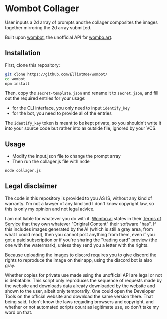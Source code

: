 # Wombot Collager

User inputs a 2d array of prompts and the collager composites the images together mirroring the 2d array submitted.

Built upon [wombot](https://github.com/adri326/wombot), the unofficial API for [wombo.art](https://app.wombo.art/).

## Installation

First, clone this repository:

```sh
git clone https://github.com/ElliotRoe/wombot/
cd wombot
npm install
```

Then, copy the `secret-template.json` and rename it to `secret.json`, and fill out the required entries for your usage:

- for the CLI interface, you only need to input `identify_key`
- for the bot, you need to provide all of the entries

The `identify_key` token is meant to be kept private, so you shouldn't write it into your source code but rather into an outside file, ignored by your VCS.

## Usage

- Modify the input.json file to change the prompt array
- Then run the collager.js file with node

```sh
node collager.js
```

## Legal disclaimer

The code in this repository is provided to you AS IS, without any kind of warranty.
I'm not a lawyer of any kind and I don't know copyright law, so this is only my opinion and not legal advice.

I am not liable for whatever you do with it.
[Wombo.ai](https://wombo.ai/) states in their [Terms of Service](https://wombo.ai/terms/) that they own whatever "Original Content" their software "has".
If this includes images generated by the AI (which is still a gray area, from what I could read), then you cannot post anything from them, even if you got a paid subscription or if you're sharing the "trading card" preview (the one with the watermark), unless they send you a letter with the rights.

Because uploading the images to discord requires you to give discord the rights to reproduce the image on their app, using the discord bot is also gray.

Whether copies for private use made using the unofficial API are legal or not is debatable.
This script only reproduces the sequence of requests made by the website and downloads data already downloaded by the website and shown to the user, albeit only temporarily.
One could open the Developer Tools on the official website and download the same version there.
That being said, I don't know the laws regarding browsers and copyright, and whether or not automated scripts count as legitimate use, so don't take my word on that.

